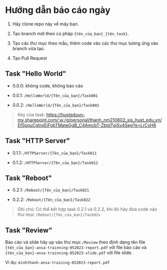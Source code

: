 # Hướng dẫn báo cáo ngày

1. Hãy clone repo này về máy bạn.

2. Tạo branch mới theo cú pháp `{tên_của_bạn}_{tên_task}`.

3. Tạo các thư mục theo mẫu, thêm code vào các thư mục tương ứng vào branch vừa tạo.

4. Tạo Pull Request

## Task "Hello World"

- 0.0.0: không code, không báo cáo

- 0.0.1: `/HelloWorld/{Tên_của_bạn}/Task001`

- 0.0.2: `/HelloWorld/{Tên_của_bạn}/Task002`

> Key của task: https://husteduvn-my.sharepoint.com/:w:/g/personal/thanh_nm210802_sis_hust_edu_vn/Ef5pquCgtrpEiFgbTMateGgB_C4AmcbT-ZbtdTgiSv4Seg?e=LrCxH6

## Task "HTTP Server"

- 0.1.1: `/HTTPServer/{Tên_của_bạn}/Task011`

- 0.1.2: `/HTTPServer/{Tên_của_bạn}/Task012`

## Task "Reboot"

- 0.2.1: `/Reboot/{Tên_của_bạn}/Task021`

- 0.2.2: `/Reboot/{Tên_của_bạn}/Task022`

> Ghi chú: Có thể kết hợp task 0.2.1 và 0.2.2, khi đó hãy đưa code vào thư mục `/Reboot/{Tên_của_bạn}/Task02x`

## Task "Review"

Báo cáo và slide hãy up vào thư mục `/Review` theo định dạng tên file `{tên_của_bạn}-ansa-trainning-052023-report.pdf` với file báo cáo và `{tên_của_bạn}-ansa-trainning-052023-slide.pdf` với file slide.

Ví dụ: `minhthanh-ansa-training-052023-report.pdf`